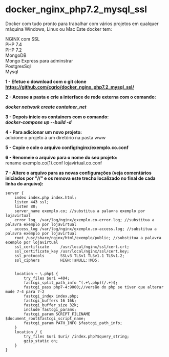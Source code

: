 # docker_nginx_php7.2_mysql_ssl
Docker com tudo pronto para trabalhar com vários projetos em qualquer máquina Windows, Linux ou Mac
Este docker tem:

NGINX com SSL  
PHP 7.4  
PHP 7.2  
MongoDB  
Mongo Express para adminstrar  
PostgresSql  
Mysql  

**1 - Efetue o download com o git clone https://github.com/cgrio/docker_nginx_php7.2_mysql_ssl/**

**2 - Acesse a pasta e crie a interface de rede externa com o comando:**

***docker network create container_net***  

**3 - Depois inicie os containers com o comando:**  
***docker-compose up --build -d***

**4 - Para adicionar um novo projeto:**  
adicione o projeto à um diretório na pasta www   

**5 - Copie e cole o arquivo config/nginx/exemplo.co.conf**  

**6 - Renomeie o arquivo para o nome do seu projeto:**  
rename exemplo.co(1).conf lojavirtual.co.conf  

**7 - Altere o arquivo para as novas configurações (veja comentários iniciados por "//" e os remova este trecho localizado no final de cada linha do arquivo):**

    server {
        index index.php index.html;
        listen 443 ssl;
        listen 80;
        server_name exemplo.co; //substitua a palavra exemplo por lojavirtual
        error_log  /var/log/nginx/exemplo.co-error.log; //substitua a palavra exemplo por lojavirtual
        access_log /var/log/nginx/exemplo.co-access.log; //substitua a palavra exemplo por lojavirtual
        root /usr/share/nginx/html/exemplo/public; //substitua a palavra exemplo por lojavirtual
        ssl_certificate     /usr/local/nginx/ssl/cert.crt;
        ssl_certificate_key /usr/local/nginx/ssl/cert.key;
        ssl_protocols       SSLv3 TLSv1 TLSv1.1 TLSv1.2;
        ssl_ciphers         HIGH:!aNULL:!MD5;


        location ~ \.php$ {
            try_files $uri =404;
            fastcgi_split_path_info ^(.+\.php)(/.+)$;
            fastcgi_pass php7-4:9000;//versão do php se tiver que alterar mude 7-4 para 7-2
            fastcgi_index index.php;
            fastcgi_buffers 16 16k;
            fastcgi_buffer_size 32k;
            include fastcgi_params;
            fastcgi_param SCRIPT_FILENAME $document_root$fastcgi_script_name;
            fastcgi_param PATH_INFO $fastcgi_path_info;
        }
        location / {
            try_files $uri $uri/ /index.php?$query_string;
            gzip_static on;
        }
    }



